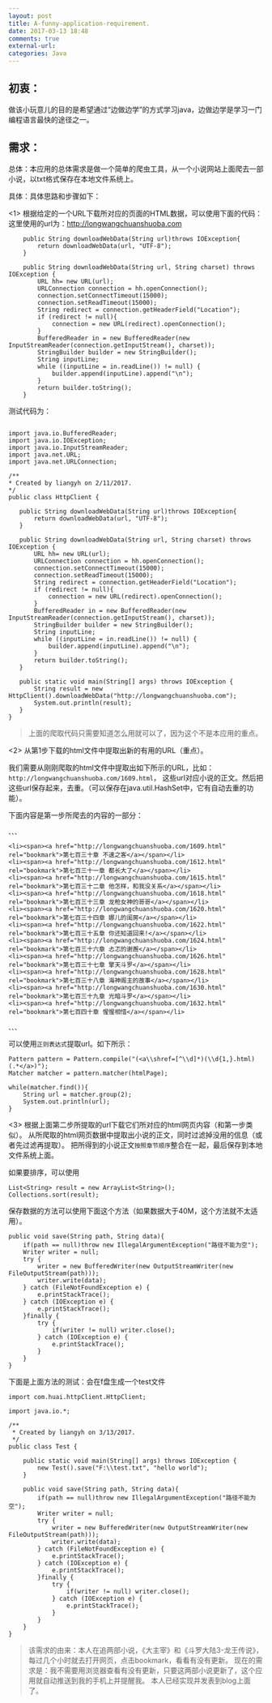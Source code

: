 ```yaml
---
layout: post
title: A-funny-application-requirement.
date: 2017-03-13 18:48
comments: true
external-url:
categories: Java
---
```


## 初衷：
做该小玩意儿的目的是希望通过“边做边学”的方式学习java，边做边学是学习一门编程语言最快的途径之一。

## 需求：
总体：本应用的总体需求是做一个简单的爬虫工具，从一个小说网站上面爬去一部小说，以txt格式保存在本地文件系统上。

具体：具体思路和步骤如下：

<1> 根据给定的一个URL下载所对应的页面的HTML数据，可以使用下面的代码：
这里使用的url为：http://longwangchuanshuoba.com

 ```
     public String downloadWebData(String url)throws IOException{
         return downloadWebData(url, "UTF-8");
     }

     public String downloadWebData(String url, String charset) throws IOException {
         URL hh= new URL(url);
         URLConnection connection = hh.openConnection();
         connection.setConnectTimeout(15000);
         connection.setReadTimeout(15000);
         String redirect = connection.getHeaderField("Location");
         if (redirect != null){
             connection = new URL(redirect).openConnection();
         }
         BufferedReader in = new BufferedReader(new InputStreamReader(connection.getInputStream(), charset));
         StringBuilder builder = new StringBuilder();
         String inputLine;
         while ((inputLine = in.readLine()) != null) {
             builder.append(inputLine).append("\n");
         }
         return builder.toString();
     }
 ```

 测试代码为：
 ```

import java.io.BufferedReader;
import java.io.IOException;
import java.io.InputStreamReader;
import java.net.URL;
import java.net.URLConnection;

/**
 * Created by liangyh on 2/11/2017.
 */
public class HttpClient {

    public String downloadWebData(String url)throws IOException{
        return downloadWebData(url, "UTF-8");
    }

    public String downloadWebData(String url, String charset) throws IOException {
        URL hh= new URL(url);
        URLConnection connection = hh.openConnection();
        connection.setConnectTimeout(15000);
        connection.setReadTimeout(15000);
        String redirect = connection.getHeaderField("Location");
        if (redirect != null){
            connection = new URL(redirect).openConnection();
        }
        BufferedReader in = new BufferedReader(new InputStreamReader(connection.getInputStream(), charset));
        StringBuilder builder = new StringBuilder();
        String inputLine;
        while ((inputLine = in.readLine()) != null) {
            builder.append(inputLine).append("\n");
        }
        return builder.toString();
    }

    public static void main(String[] args) throws IOException {
        String result = new HttpClient().downloadWebData("http://longwangchuanshuoba.com");
        System.out.println(result);
    }
}
 ```

>上面的爬取代码只需要知道怎么用就可以了，因为这个不是本应用的重点。


<2> 从第1步下载的html文件中提取出新的有用的URL（重点）。

 我们需要从刚刚爬取的html文件中提取出如下所示的URL，比如：`http://longwangchuanshuoba.com/1609.html`，
 这些url对应小说的正文。然后把这些url保存起来，去重。（可以保存在java.util.HashSet中，它有自动去重的功能）。

下面内容是第一步所爬去的内容的一部分：
```
、、、

<li><span><a href="http://longwangchuanshuoba.com/1609.html" rel="bookmark">第七百三十章 不速之客</a></span></li>
<li><span><a href="http://longwangchuanshuoba.com/1612.html" rel="bookmark">第七百三十一章 都长大了</a></span></li>
<li><span><a href="http://longwangchuanshuoba.com/1615.html" rel="bookmark">第七百三十二章 他怎样，和我没关系</a></span></li>
<li><span><a href="http://longwangchuanshuoba.com/1618.html" rel="bookmark">第七百三十三章 龙枪女神的哥哥</a></span></li>
<li><span><a href="http://longwangchuanshuoba.com/1620.html" rel="bookmark">第七百三十四章 娜儿的闺房</a></span></li>
<li><span><a href="http://longwangchuanshuoba.com/1622.html" rel="bookmark">第七百三十五章 你还知道回来!</a></span></li>
<li><span><a href="http://longwangchuanshuoba.com/1624.html" rel="bookmark">第七百三十六章 忐忑的谢邂</a></span></li>
<li><span><a href="http://longwangchuanshuoba.com/1626.html" rel="bookmark">第七百三十七章 擎天斗罗</a></span></li>
<li><span><a href="http://longwangchuanshuoba.com/1628.html" rel="bookmark">第七百三十八章 海神阁主的故事</a></span></li>
<li><span><a href="http://longwangchuanshuoba.com/1630.html" rel="bookmark">第七百三十九章 光暗斗罗</a></span></li>
<li><span><a href="http://longwangchuanshuoba.com/1632.html" rel="bookmark">第七百四十章 惺惺相惜</a></span></li>

、、、

```

 可以使用`正则表达式`提取url。如下所示：
 ```
 Pattern pattern = Pattern.compile("(<a\\shref=[^\\d]*)(\\d{1,}.html)(.*</a>)");
 Matcher matcher = pattern.matcher(htmlPage);

 while(matcher.find()){
     String url = matcher.group(2);
     System.out.println(url);
 }

 ```


<3> 根据上面第二步所提取的url下载它们所对应的html网页内容（和第一步类似）。
从所爬取的html网页数据中提取出小说的正文，同时过滤掉没用的信息（或者先过滤再提取）。
把所得到的小说正文`按照章节顺序`整合在一起，最后保存到本地文件系统上面。


如果要排序，可以使用

```
List<String> result = new ArrayList<String>();
Collections.sort(result);
```

保存数据的方法可以使用下面这个方法（如果数据大于40M，这个方法就不太适用）。
```
public void save(String path, String data){
    if(path == null)throw new IllegalArgumentException("路径不能为空");
    Writer writer = null;
    try {
        writer = new BufferedWriter(new OutputStreamWriter(new FileOutputStream(path)));
        writer.write(data);
    } catch (FileNotFoundException e) {
        e.printStackTrace();
    } catch (IOException e) {
        e.printStackTrace();
    }finally {
        try {
            if(writer != null) writer.close();
        } catch (IOException e) {
            e.printStackTrace();
        }
    }
}
```

下面是上面方法的测试：会在f盘生成一个test文件
```
import com.huai.httpClient.HttpClient;

import java.io.*;

/**
 * Created by liangyh on 3/13/2017.
 */
public class Test {

    public static void main(String[] args) throws IOException {
        new Test().save("F:\\test.txt", "hello world");
    }

    public void save(String path, String data){
        if(path == null)throw new IllegalArgumentException("路径不能为空");
        Writer writer = null;
        try {
            writer = new BufferedWriter(new OutputStreamWriter(new FileOutputStream(path)));
            writer.write(data);
        } catch (FileNotFoundException e) {
            e.printStackTrace();
        } catch (IOException e) {
            e.printStackTrace();
        }finally {
            try {
                if(writer != null) writer.close();
            } catch (IOException e) {
                e.printStackTrace();
            }
        }
    }
}
```


>该需求的由来：本人在追两部小说，《大主宰》和《斗罗大陆3-龙王传说》，
每过几个小时就去打开网页，点击bookmark，看看有没有更新。
现在的需求是：我不需要用浏览器查看有没有更新，只要这两部小说更新了，这个应用就自动推送到我的手机上并提醒我。
本人已经实现并发表到blog上面了。